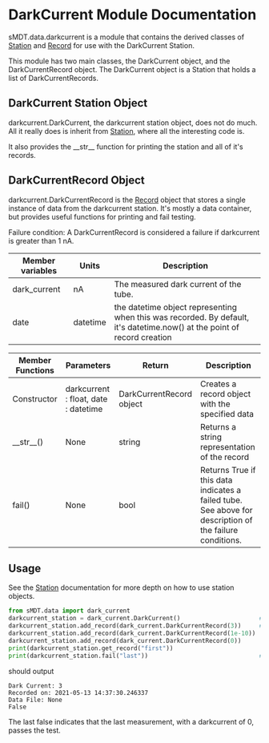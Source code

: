 DarkCurrent Module Documentation
==========================

sMDT.data.darkcurrent is a module that contains the derived classes of [Station](station.md) and [Record](record.md) for use with the DarkCurrent Station. 

This module has two main classes, the DarkCurrent object, and the DarkCurrentRecord object. The DarkCurrent object is a Station that holds a list of DarkCurrentRecords.

DarkCurrent Station Object
--------------------
darkcurrent.DarkCurrent, the darkcurrent station object, does not do much. All it really does is inherit from [Station](station.md), where all the interesting code is. 

It also provides the \_\_str\_\_ function for printing the station and all of it's records.

DarkCurrentRecord Object
------------------
darkcurrent.DarkCurrentRecord is the [Record](record.md) object that stores a single instance of data from the darkcurrent station. 
It's mostly a data container, but provides useful functions for printing and fail testing. 

Failure condition: A DarkCurrentRecord is considered a failure if darkcurrent is greater than 1 nA.

Member variables|Units|Description
---|---|---
dark_current | nA | The measured dark current of the tube.
date | datetime | the datetime object representing when this was recorded. By default, it's datetime.now() at the point of record creation

Member Functions|Parameters|Return|Description
---|---|---|---
Constructor|darkcurrent : float, date : datetime | DarkCurrentRecord object | Creates a record object with the specified data
\_\_str\_\_()|None|string|Returns a string representation of the record
fail()|None|bool|Returns True if this data indicates a failed tube. See above for description of the failure conditions.

Usage
-----
See the [Station](station.md) documentation for more depth on how to use station objects. 
```python
from sMDT.data import dark_current
darkcurrent_station = dark_current.DarkCurrent()                      #instantiate DarkCurrent station object
darkcurrent_station.add_record(dark_current.DarkCurrentRecord(3))     #add 3 DarkCurrentRecords to the darkcurrent station, nonsense values for frequency
darkcurrent_station.add_record(dark_current.DarkCurrentRecord(1e-10))
darkcurrent_station.add_record(dark_current.DarkCurrentRecord(0))
print(darkcurrent_station.get_record("first"))
print(darkcurrent_station.fail("last"))                               #print the first DarkCurrentRecord, and whether the tube fails based on the last record.

```
should output
```
Dark Current: 3
Recorded on: 2021-05-13 14:37:30.246337
Data File: None
False
```
The last false indicates that the last measurement, with a darkcurrent of 0, passes the test.